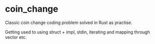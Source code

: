 # coin_change

Classic coin change coding problem solved in Rust as practise.

Getting used to using struct + impl, stdin, iterating and mapping through vector etc.
